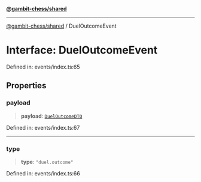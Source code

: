 [**@gambit-chess/shared**](../README.md)

***

[@gambit-chess/shared](../globals.md) / DuelOutcomeEvent

# Interface: DuelOutcomeEvent

Defined in: events/index.ts:65

## Properties

### payload

> **payload**: [`DuelOutcomeDTO`](DuelOutcomeDTO.md)

Defined in: events/index.ts:67

***

### type

> **type**: `"duel.outcome"`

Defined in: events/index.ts:66
